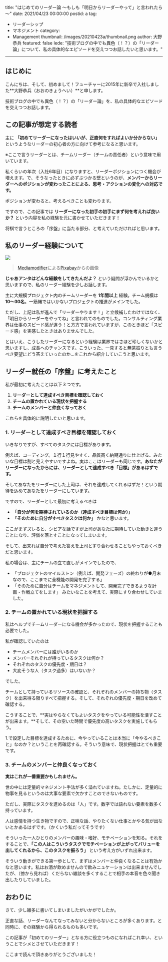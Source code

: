 title: "はじめてのリーダー論 ～もしも「明日からリーダーやって」と言われたら～"
date: 2021/04/23 00:00:00
postid: a
tag:
  - リーダーシップ
  - マネジメント
category:
  - Management
thumbnail: /images/20210423a/thumbnail.png
author: 大野恭兵
featured: false
lede: "技術ブログの中でも異色（！？）の「リーダー論」について、私の具体的なエピソードを交えつつお話したいと思います。"
---
## はじめに

こんにちは、そして、初めまして！フューチャーに2015年に新卒で入社しました**大野恭兵（おおのきょうへい）**と申します。

技術ブログの中でも異色（！？）の「リーダー論」を、私の具体的なエピソードを交えつつお話します。

## この記事が想定する読者

主に **「初めてリーダーになったはいいが、正直何をすればよいか分からない」** というようなリーダーの初心者の方に向けて参考になると思います。

※ここで言うリーダーとは、チームリーダー（チームの責任者）という意味で用いています。

私くらいの年次（入社6年目）になりますと、リーダーポジションにつく機会が増えます。で、そうなったときに必ずぶつかる壁というのが、**メンバーからリーダーへのポジションが変わったことによる、思考・アクションの変化への対応です。**

ポジションが変わると、考えるべきことも変わります。

ですので、この記事では **リーダーになった初手の初手にまず何を考えれば良いか？** という内容を私の経験を元に書かせていただきます！

将棋で言うところの「序盤」に当たる部分、と考えていただければと思います。

## 私のリーダー経験について

<img src="/images/20210423a/achievement-5597527_640.png" class="img-middle-size" loading="lazy">

> <a href="https://pixabay.com/ja/users/mediamodifier-1567646/?utm_source=link-attribution&amp;utm_medium=referral&amp;utm_campaign=image&amp;utm_content=5597527">Mediamodifier</a>による<a href="https://pixabay.com/ja/?utm_source=link-attribution&amp;utm_medium=referral&amp;utm_campaign=image&amp;utm_content=5597527">Pixabay</a>からの画像

**じゃあアンタはどんな経験をしてきたんだよ？** という疑問が浮かんでいるかと思いますので、私のリーダー経験を少しお話します。

主に大規模プロジェクト内のチームリーダーを **1年間以上** 経験。チーム規模は**10～30名**。一筋縄ではいかないプロジェクトの推進がメインでした。

ただし、上記は私が進んで「リーダーやります！」と立候補したわけではなく、「明日からリーダーをやってね」と言われてのものでした。コンサルティング業界は仕事のスピード感が違う！と方方で言われていますが、このときほど「スピード感」を実感したときはありませんでした。

とはいえ、こうしたリーダーになるという経験は業界ではさほど珍しくないかと思いますし、成長へのチャンスです。こういった、一見すると無茶振りとも言うべき要望にどう答えていったのか…をこれから紹介していこうと思います。

## リーダー就任の「序盤」に考えたこと

私が最初に考えたことは以下３つです。

1. **リーダーとして達成すべき目標を確認しておく**
2. **チームの置かれている現状を把握する**
3. **チームのメンバーと仲良くなっておく**

これらを具体的に説明したいと思います。

### 1. リーダーとして達成すべき目標を確認しておく
いきなりですが、すべてのタスクには目標があります。

例えば、コーディング。１行１行見やすく、品質高く納期通りに仕上げる、みたいな目標は割と見えやすいですよね。実はここはリーダーも同じです。**あなたがリーダーになったからには、リーダーとして達成すべき「目標」があるはずです。**

そしてあなたをリーダーにした上司は、それを達成してくれるはずだ！という期待を込めてあなたをリーダーにしています。

ですので、リーダーとして最初に考えるべきは
* **「自分が何を期待されているのか（達成すべき目標は何か）」**
* **「そのために自分がすべきタスクは何か」**
かなと思います。

ここがまずズレると、シビアな話ですが上司があなたに期待していた動きと違うことになり、評価を落とすことになってしまいます。

そして、出来れば自分で考えた答えを上司とすり合わせることもやっておくべきだと思います。

私の場合は、主にチームの立て直しがメインでしたので、
* 「プロジェクトのマイルストン（例えば、開発フェーズ）の終わりが●月末なので、ここまでに全機能の開発を完了する」
* 「そのために自分はチームをマネジメントして、開発完了できるような計画・作戦立てをします」
みたいなことを考えて、実際にすり合わせしていました。

### 2. チームの置かれている現状を把握する
私はヘルプでチームリーダーになる機会が多かったので、現状を把握することも必要でした。

私が確認していたのは

* チームメンバーには誰がいるのか
* メンバーそれぞれが持っているタスクは何か？
* それぞれのタスクの優先度・期日は？
* 大変そうな人（タスク過多）はいないか？

でした。

チームとして持っているリソースの確認と、それぞれのメンバーの持ち物（タスク）を出来得る限りすべて把握する。そして、それぞれの優先度・期日を改めて確認する。

こうすることで、**実はやらなくてもよいタスクをやっている可能性を潰すことが出来ます。**そして、その空いた時間で優先度の高いタスクを実施してもらう。

1.で設定した目標を達成するために、今やっていることは本当に「今やるべきこと」なのか？ということを再確認する。そういう意味で、現状把握はとても重要です。

### 3. チームのメンバーと仲良くなっておく
**実はこれが一番重要かもしれません。**

世の中には定量的マネジメント手法が多く溢れていますね。たしかに、定量的に物事を見るというのは大事な要素で欠かすことのできないものです。

ただし、実際にタスクを進めるのは「人」です。数字では語れない要素を数多く持っています。

人は感情を持つ生き物ですので、正味な話、やりたくない仕事とかやる気が出ないとかあるはずです。（かくいう私だってそうです）

そういった一人ひとりのメンバーの趣味・嗜好、モチベーションを知る。それをすることで、**「この人はこういうタスクでモチベーションが上がってバリューを出してくれるから、このタスクを振ろう」** という考え方がいずれ出来ます。

そういう動きができる第一歩として、まずはメンバーと仲良くなることは有効かなと思います。私はお酒が飲めませんので飲みニュケーションは出来ませんでしたが、（傍から見れば）くだらない雑談を多くすることで相手の本音を色々聞き出したりしていました。

## おわりに

さて、少し雑多に書いてしまいましたがいかがでしたか。

正直な話、リーダーなんてなってみないと分からないところが多くあります。と同時に、その経験から得られるものも多いです。

この記事が「初めてのリーダー」となる方に役立つものになればこれ幸い、ということでシメとさせていただきます！

ここまで読んで頂きありがとうございました！


